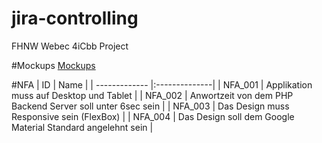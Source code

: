 # jira-controlling
FHNW Webec 4iCbb Project

#Mockups
[Mockups](./mockups.pdf)

#NFA
| ID            | Name          |
| ------------- |:--------------|
| NFA_001       | Applikation muss auf Desktop und Tablet |
| NFA_002       | Anwortzeit von dem PHP Backend Server soll unter 6sec sein |
| NFA_003       | Das Design muss Responsive sein (FlexBox) |
| NFA_004       | Das Design soll dem Google Material Standard angelehnt sein |

